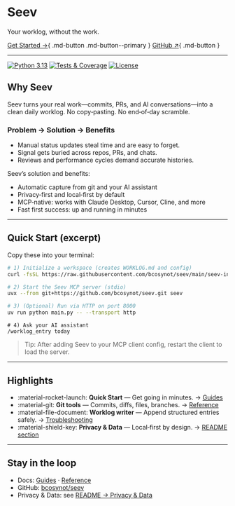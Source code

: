 # Seev

Your worklog, without the work.

[Get Started →](guides/index.md){ .md-button .md-button--primary }
[GitHub ↗](https://github.com/bcosynot/seev){ .md-button }

---

<!-- Trust badges -->
<p align="left">
  <a href="#" title="Python 3.13"><img alt="Python 3.13" src="https://img.shields.io/badge/Python-3.13-3776AB?logo=python&logoColor=white"></a>
  <a href="#" title="Tests & Coverage"><img alt="Tests & Coverage" src="https://img.shields.io/badge/tests-✓%20&%20coverage-4c1"></a>
  <a href="https://github.com/bcosynot/seev/blob/main/LICENSE" title="License"><img alt="License" src="https://img.shields.io/badge/license-TBD-informational"></a>
</p>

## Why Seev

Seev turns your real work—commits, PRs, and AI conversations—into a clean daily worklog. No copy‑pasting. No end‑of‑day scramble.

### Problem → Solution → Benefits
- Manual status updates steal time and are easy to forget.
- Signal gets buried across repos, PRs, and chats.
- Reviews and performance cycles demand accurate histories.

Seev’s solution and benefits:
- Automatic capture from git and your AI assistant
- Privacy‑first and local‑first by default
- MCP‑native: works with Claude Desktop, Cursor, Cline, and more
- Fast first success: up and running in minutes

---

## Quick Start (excerpt)

Copy these into your terminal:

```bash
# 1) Initialize a workspace (creates WORKLOG.md and config)
curl -fsSL https://raw.githubusercontent.com/bcosynot/seev/main/seev-init.sh | bash -s -- -y ~/seev-workspace
```

```bash
# 2) Start the Seev MCP server (stdio)
uvx --from git+https://github.com/bcosynot/seev.git seev
```

```bash
# 3) (Optional) Run via HTTP on port 8000
uv run python main.py -- --transport http
```

```text
# 4) Ask your AI assistant
/worklog_entry today
```

> Tip: After adding Seev to your MCP client config, restart the client to load the server.

---

## Highlights

<div class="grid cards">

- :material-rocket-launch: **Quick Start** — Get going in minutes. → [Guides](guides/index.md)
- :material-git: **Git tools** — Commits, diffs, files, branches. → [Reference](reference/index.md)
- :material-file-document: **Worklog writer** — Append structured entries safely. → [Troubleshooting](troubleshooting.md)
- :material-shield-key: **Privacy & Data** — Local‑first by design. → [README section](https://github.com/bcosynot/seev#privacy--data)

</div>

---

## Stay in the loop

- Docs: [Guides](guides/index.md) · [Reference](reference/index.md)
- GitHub: [bcosynot/seev](https://github.com/bcosynot/seev)
- Privacy & Data: see [README → Privacy & Data](https://github.com/bcosynot/seev#privacy--data)
